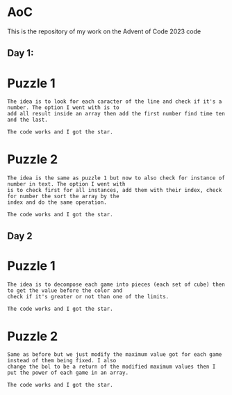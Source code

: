 # AoC
This is the repository of my work on the Advent of Code 2023 code

## Day 1:

# Puzzle 1

    The idea is to look for each caracter of the line and check if it's a number. The option I went with is to
    add all result inside an array then add the first number find time ten and the last.

    The code works and I got the star.

# Puzzle 2

    The idea is the same as puzzle 1 but now to also check for instance of number in text. The option I went with
    is to check first for all instances, add them with their index, check for number the sort the array by the
    index and do the same operation.

    The code works and I got the star.

## Day 2

# Puzzle 1

    The idea is to decompose each game into pieces (each set of cube) then to get the value before the color and
    check if it's greater or not than one of the limits.

    The code works and I got the star.

# Puzzle 2

    Same as before but we just modify the maximum value got for each game instead of them being fixed. I also
    change the bol to be a return of the modified maximum values then I put the power of each game in an array.

    The code works and I got the star.